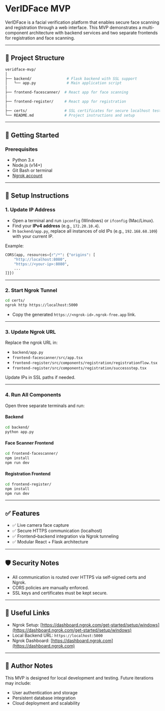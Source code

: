 # VerIDFace MVP

VerIDFace is a facial verification platform that enables secure face scanning and registration through a web interface. This MVP demonstrates a multi-component architecture with backend services and two separate frontends for registration and face scanning.

---

## 📁 Project Structure

```bash
veridface-mvp/
│
├── backend/                # Flask backend with SSL support
│   └── app.py              # Main application script
│
├── frontend-facescanner/  # React app for face scanning
│
├── frontend-register/     # React app for registration
│
├── certs/                 # SSL certificates for secure localhost testing
└── README.md              # Project instructions and setup
```

---

## 🚀 Getting Started

### Prerequisites

- Python 3.x
- Node.js (v14+)
- Git Bash or terminal
- [Ngrok account](https://dashboard.ngrok.com/get-started/setup/windows)

---

## 🔧 Setup Instructions

### 1. Update IP Address

- Open a terminal and run `ipconfig` (Windows) or `ifconfig` (Mac/Linux).
- Find your **IPv4 address** (e.g., `172.20.10.4`).
- In `backend/app.py`, replace all instances of old IPs (e.g., `192.168.68.109`) with your current IP.

Example:
```python
CORS(app, resources={r"/*": {"origins": [
    "http://localhost:8080",
    "https://<your-ip>:8080",
    ...
]}})
```

---

### 2. Start Ngrok Tunnel

```bash
cd certs/
ngrok http https://localhost:5000
```

- Copy the generated `https://<ngrok-id>.ngrok-free.app` link.

---

### 3. Update Ngrok URL

Replace the ngrok URL in:

- `backend/app.py`
- `frontend-facescanner/src/app.tsx`
- `frontend-register/src/components/registration/registrationflow.tsx`
- `frontend-register/src/components/registration/successstep.tsx`

Update IPs in SSL paths if needed.

---

### 4. Run All Components

Open three separate terminals and run:

#### Backend

```bash
cd backend/
python app.py
```

#### Face Scanner Frontend

```bash
cd frontend-facescanner/
npm install
npm run dev
```

#### Registration Frontend

```bash
cd frontend-register/
npm install
npm run dev
```

---

## ✅ Features

- ✅ Live camera face capture
- ✅ Secure HTTPS communication (localhost)
- ✅ Frontend–backend integration via Ngrok tunneling
- ✅ Modular React + Flask architecture

---

## 🛡️ Security Notes

- All communication is routed over HTTPS via self-signed certs and Ngrok.
- CORS policies are manually enforced.
- SSL keys and certificates must be kept secure.

---

## 📎 Useful Links

- Ngrok Setup: [https://dashboard.ngrok.com/get-started/setup/windows](https://dashboard.ngrok.com/get-started/setup/windows)
- Local Backend URL: `https://localhost:5000`
- Ngrok Dashboard: [https://dashboard.ngrok.com](https://dashboard.ngrok.com)

---

## 🧠 Author Notes

This MVP is designed for local development and testing. Future iterations may include:

- User authentication and storage
- Persistent database integration
- Cloud deployment and scalability

